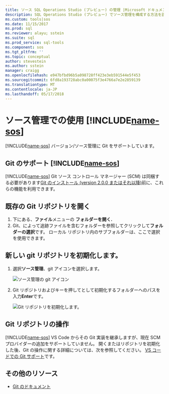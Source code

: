 ```yaml
---
title: ソース SQL Operations Studio (プレビュー) の管理 |Microsoft ドキュメント
description: SQL Operations Studio (プレビュー) でソース管理を構成する方法を説明します。
ms.custom: tools|sos
ms.date: 11/15/2017
ms.prod: sql
ms.reviewer: alayu; sstein
ms.suite: sql
ms.prod_service: sql-tools
ms.component: sos
ms.tgt_pltfrm: ''
ms.topic: conceptual
author: stevestein
ms.author: sstein
manager: craigg
ms.openlocfilehash: e947bfbd96b5a098728ff423e3eb591544e5f453
ms.sourcegitcommit: 6fd8a193728abc0a00075f3e4766a7e2e2859139
ms.translationtype: MT
ms.contentlocale: ja-JP
ms.lasthandoff: 05/17/2018
---
```

#  <a name="using-source-control-in-includename-sosincludesname-sos-shortmd"></a>ソース管理での使用 [!INCLUDE[name-sos](../includes/name-sos-short.md)]

[!INCLUDE[name-sos](../includes/name-sos-short.md)] バージョン/ソース管理に Git をサポートしています。


## <a name="git-support-in-includename-sosincludesname-sos-shortmd"></a>Git のサポート [!INCLUDE[name-sos](../includes/name-sos-short.md)]

[!INCLUDE[name-sos](../includes/name-sos-short.md)] Git ソース コントロール マネージャー (SCM) は同梱する必要があります[Git のインストール (version 2.0.0 またはそれ以降)](https://git-scm.com/download)前に、これらの機能を利用できます。 



## <a name="open-an-existing-git-repository"></a>既存の Git リポジトリを開く

1. 下にある、**ファイル**メニューの **フォルダーを開く.**
2. Git、によって追跡ファイルを含むフォルダーを参照してクリックして**フォルダーの選択**です。 ローカル リポジトリ内のサブフォルダーは、ここで選択を使用できます。


## <a name="initialize-a-new-git-repository"></a>新しい git リポジトリを初期化します。

1. 選択**ソース管理**、git アイコンを選択します。

   ![ソース管理の git アイコン](media/source-control/source-control.png)

1. Git リポジトリおよびキーを押してとして初期化するフォルダーへのパスを入力**Enter**です。

   ![Git リポジトリを初期化します。](media/source-control/initialize-git-repository.png)

## <a name="working-with-git-repositories"></a>Git リポジトリの操作

[!INCLUDE[name-sos](../includes/name-sos-short.md)] VS Code からその Git 実装を継承しますが、現在 SCM プロバイダーの追加をサポートしていません。 開くまたはリポジトリを初期化した後、Git の操作に関する詳細については、次を参照してください。 [VS コードでの Git サポート](https://code.visualstudio.com/docs/editor/versioncontrol#_git-support)です。


## <a name="additional-resources"></a>その他のリソース
- [Git のドキュメント](https://git-scm.com/documentation)

